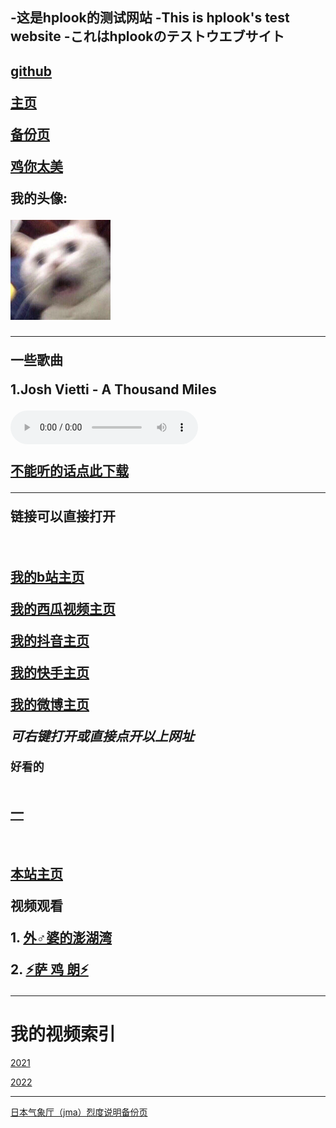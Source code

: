 <p><h2>-这是hplook的测试网站  -This is hplook's test website  -これはhplookのテストウエブサイト<h2></p>
<a href="https://github.com/hplook233/hplook233.github.io">github</a>
<p><a href="https://hplook233.github.io/">主页</a> </p><p><a href="https://hplook233.github.io/hplk.github.io/">备份页</a></p>
 <p><a href="https://hplook233.github.io/jntm/" target="_blank">鸡你太美</a></p>
 <p>我的头像:</p>
<p><img src="https://raw.githubusercontent.com/hplook233/hplk.github.io/master/photos/touxiang.jpg" alt="Pulpit roke" width="160" height="160" alt="我的头像"></p>
<hr>
 <p>一些歌曲</p>
 <p>1.Josh Vietti - A Thousand Miles</p>
 <audio controls>
  <source src="https://raw.githubusercontent.com/hplook233/hplook233.github.io/main/Josh%20Vietti%20-%20A%20Thousand%20Miles.mp3" type="audio/mpeg">
  <source src="https://raw.githubusercontent.com/hplook233/hplook233.github.io/main/Josh%20Vietti%20-%20A%20Thousand%20Miles.ogg" type="audio/ogg">
  <embed height="50" width="100" src="https://raw.githubusercontent.com/hplook233/hplook233.github.io/main/Josh%20Vietti%20-%20A%20Thousand%20Miles.mp3">
</audio>
 <p><a href="https://raw.githubusercontent.com/hplook233/hplook233.github.io/main/Josh%20Vietti%20-%20A%20Thousand%20Miles.mp3" target="_blank">不能听的话点此下载</a></p>
 <hr>
 <p>链接可以直接打开</p>
<br>
 <p><a href="https://space.bilibili.com/474005040" target="_blank">我的b站主页</a> </p>
 <p><a href="https://www.ixigua.com/home/3403741211923960" target="_blank">我的西瓜视频主页</a> </p>
 <p><a href="https://www.douyin.com/user/MS4wLjABAAAAf98kxiT-ACqZQF5YUwG7BtUsJ_fKOxzjOnZdRK8gEyc" target="_blank">我的抖音主页</a> </p>
 <p><a href="https://www.kuaishou.com/profile/3xqsvaj6iqrvsfc" target="_blank">我的快手主页</a> </p>
 <p><a href="https://weibo.com/u/7604920162" target="_blank">我的微博主页</a> </p>
 <p><i> 可右键打开或直接点开以上网址 </i></p>
<p><code>好看的</code><br><br></p>
<p><a href="https://www.bilibili.com/video/BV1GJ411x7h7" target="_blank">一</a></p>
<br>
 <p> <a href="https://hplook233.github.io/">本站主页</a> </p>
<p>视频观看</p>
 <p>1.   <a href="https://hplook233.github.io/penghuvan.html">外♂婆的澎湖湾</a> </p>
 <p>2.   <a href="./sakunlang.html">⚡萨 鸡 朗⚡</a></p>
<hr>
<p><h1>我的视频索引</h1></p>
<p><a href="https://hplook233.github.io/videosmenu2021/" target="_blank">2021</a> </p>
<p><a href="https://hplook233.github.io/videosmenu2022/" target="_blank">2022</a> </p>
<hr>
<p><a href="https://hplook233.github.io/quake_advisory.html" target="_blank">日本气象厅（jma）烈度说明备份页</a></p>
